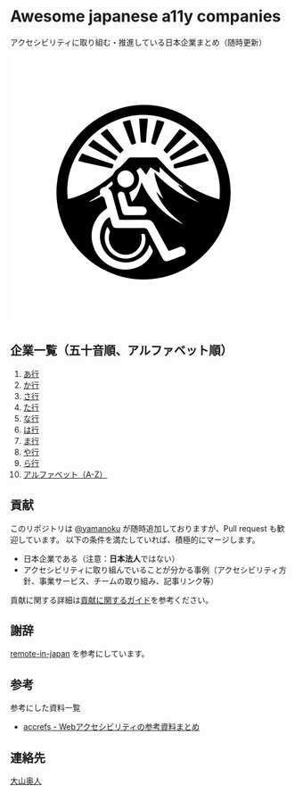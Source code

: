 # Awesome japanese a11y companies
アクセシビリティに取り組む・推進している日本企業まとめ（随時更新）

<img src="assets/images/awesome-japanese-a11y-companies-logo.svg" alt="Awesome japanese a11y companies ロゴ画像">

## 企業一覧（五十音順、アルファベット順）

1. [あ行](https://github.com/yamanoku/awesome-japanese-a11y-companies/blob/main/company-list/01_%E3%81%82.md)
1. [か行](https://github.com/yamanoku/awesome-japanese-a11y-companies/blob/main/company-list/02_%E3%81%8B.md)
1. [さ行](https://github.com/yamanoku/awesome-japanese-a11y-companies/blob/main/company-list/03_%E3%81%95.md)
1. [た行](https://github.com/yamanoku/awesome-japanese-a11y-companies/blob/main/company-list/04_%E3%81%9F.md)
1. [な行](https://github.com/yamanoku/awesome-japanese-a11y-companies/blob/main/company-list/05_%E3%81%AA.md)
1. [は行](https://github.com/yamanoku/awesome-japanese-a11y-companies/blob/main/company-list/06_%E3%81%AF.md)
1. [ま行](https://github.com/yamanoku/awesome-japanese-a11y-companies/blob/main/company-list/07_%E3%81%BE.md)
1. [や行](https://github.com/yamanoku/awesome-japanese-a11y-companies/blob/main/company-list/08_%E3%82%84.md)
1. [ら行](https://github.com/yamanoku/awesome-japanese-a11y-companies/blob/main/company-list/09_%E3%82%89.md)
1. [アルファベット（A-Z）](https://github.com/yamanoku/awesome-japanese-a11y-companies/blob/main/company-list/11_A-Z.md)

## 貢献
このリポジトリは [@yamanoku](https://github.com/yamanoku) が随時追加しておりますが、Pull request も歓迎しています。
以下の条件を満たしていれば、積極的にマージします。

- 日本企業である（注意：**日本法人**ではない）
- アクセシビリティに取り組んでいることが分かる事例（アクセシビリティ方針、事業サービス、チームの取り組み、記事リンク等）

貢献に関する詳細は[貢献に関するガイド](./CONTRIBUTING.md)を参考ください。

## 謝辞

[remote-in-japan](https://github.com/remote-jp/remote-in-japan) を参考にしています。

## 参考

参考にした資料一覧

- [accrefs - Webアクセシビリティの参考資料まとめ](https://accrefs.jp/)

## 連絡先
[大山奥人](mailto:0910yama@gmail.com)
